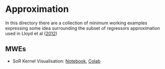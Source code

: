 # Approximation
In this directory there are a collection of minimum working examples expressing some idea surrounding the subset of regressors approximation used in Lloyd et al ([2012](https://proceedings.neurips.cc/paper/2012/hash/df6c9756b2334cc5008c115486124bfe-Abstract.html))

## MWEs
* SoR Kernel Visualisation: [Notebook](https://github.com/adiehl96/master/blob/main/dev/approximation/SoR_Kernel_Visualisation.ipynb), [Colab](https://colab.research.google.com/github/adiehl96/master/blob/main/dev/approximation/SoR_Kernel_Visualisation.ipynb)
